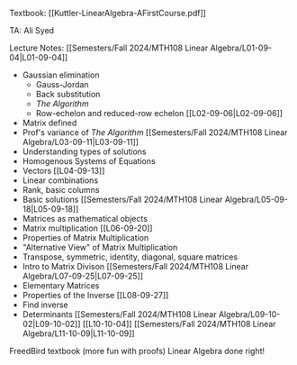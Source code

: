 Textbook:
[[Kuttler-LinearAlgebra-AFirstCourse.pdf]]

TA: Ali Syed

Lecture Notes:
[[Semesters/Fall 2024/MTH108 Linear Algebra/L01-09-04|L01-09-04]]
- Gaussian elimination
	- Gauss-Jordan
	- Back substitution
	- *The Algorithm*
	- Row-echelon and reduced-row echelon
[[L02-09-06|L02-09-06]]
- Matrix defined
- Prof's variance of *The Algorithm*
[[Semesters/Fall 2024/MTH108 Linear Algebra/L03-09-11|L03-09-11]]
- Understanding types of solutions
- Homogenous Systems of Equations
- Vectors
[[L04-09-13]]
- Linear combinations
- Rank, basic columns
- Basic solutions
[[Semesters/Fall 2024/MTH108 Linear Algebra/L05-09-18|L05-09-18]]
- Matrices as mathematical objects
- Matrix multiplication
[[L06-09-20]]
- Properties of Matrix Multiplication
- "Alternative View" of Matrix Multiplication
- Transpose, symmetric, identity, diagonal, square matrices
- Intro to Matrix Divison
[[Semesters/Fall 2024/MTH108 Linear Algebra/L07-09-25|L07-09-25]]
- Elementary Matrices
- Properties of the Inverse
[[L08-09-27]]
- Find inverse
- Determinants
[[Semesters/Fall 2024/MTH108 Linear Algebra/L09-10-02|L09-10-02]]
[[L10-10-04]]
[[Semesters/Fall 2024/MTH108 Linear Algebra/L11-10-09|L11-10-09]]

FreedBird textbook (more fun with proofs)
Linear Algebra done right!